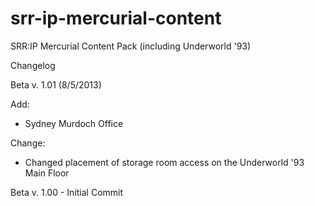 srr-ip-mercurial-content
========================

SRR:IP Mercurial Content Pack (including Underworld '93)

Changelog

Beta v. 1.01 (8/5/2013)

Add: 

- Sydney Murdoch Office

Change: 

- Changed placement of storage room access on the Underworld '93 Main Floor

Beta v. 1.00 - Initial Commit
